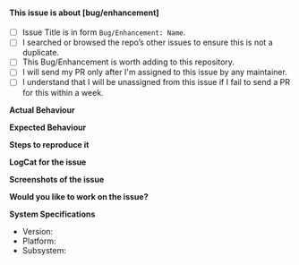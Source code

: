 #### This issue is about [bug/enhancement] 
<!-- Mention is it is a bug or an enhancement -->
- [ ] Issue Title is in form `Bug/Enhancement: Name`.
- [ ] I searched or browsed the repo’s other issues to ensure this is not a duplicate.
- [ ] This Bug/Enhancement is worth adding to this repository.
- [ ] I will send my PR only after I'm assigned to this issue by any maintainer.
- [ ] I understand that I will be unassigned from this issue if I fail to send a PR for this within a week.

<!-- It's not necessary for all for points to be checked, we will look upon what is required once you open an issue. -->

**Actual Behaviour**

<!--Please state here what is currently happening.-->

**Expected Behaviour**

<!--State here what the feature should enable the user to do.-->

**Steps to reproduce it**

<!--Add steps to reproduce bugs or add information on the place where the feature should be implemented. Add links to a sample deployment or code.-->

**LogCat for the issue**

<!--Provide logs for the crash here, if applicable-->

**Screenshots of the issue**

<!-- Whereever possible attach a screenshot of the issue.-->

**Would you like to work on the issue?**

<!--Please let us know if you can work on it or the issue should be assigned to someone else.-->

**System Specifications**
  - Version: 
  - Platform:
  - Subsystem:
